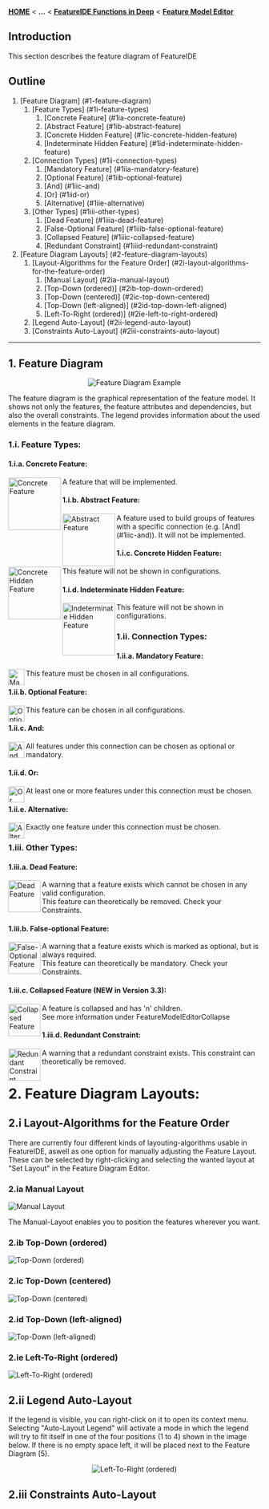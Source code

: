 <!-- Breadcrumb -->
[**HOME**](https://github.com/FeatureIDE/FeatureIDE/wiki) < **...** < [**FeatureIDE Functions in Deep**](https://github.com/FeatureIDE/FeatureIDE/wiki/FeatureIDE-Functions-in-Deep) < [**Feature Model Editor**](https://github.com/FeatureIDE/FeatureIDE/wiki/Feature-Model-Editor)

<!-- Introduction -->
## Introduction
This section describes the feature diagram of FeatureIDE

<!-- Outline -->
## Outline
1. [Feature Diagram] (#1-feature-diagram)  
    1. [Feature Types] (#1i-feature-types)  
        1. [Concrete Feature] (#1ia-concrete-feature)  
        2. [Abstract Feature] (#1ib-abstract-feature)  
        3. [Concrete Hidden Feature] (#1ic-concrete-hidden-feature)  
        4. [Indeterminate Hidden Feature] (#1id-indeterminate-hidden-feature)  
    2. [Connection Types] (#1ii-connection-types)  
        1. [Mandatory Feature] (#1iia-mandatory-feature)  
        2. [Optional Feature] (#1iib-optional-feature)  
        3. [And] (#1iic-and)  
        4. [Or] (#1iid-or)  
        5. [Alternative] (#1iie-alternative)  
    3. [Other Types] (#1iii-other-types)  
        1. [Dead Feature] (#1iiia-dead-feature)  
        2. [False-Optional Feature] (#1iiib-false-optional-feature)  
        3. [Collapsed Feature] (#1iiic-collapsed-feature)
        4. [Redundant Constraint] (#1iiid-redundant-constraint)
2. [Feature Diagram Layouts] (#2-feature-diagram-layouts)
	1. [Layout-Algorithms for the Feature Order] (#2i-layout-algorithms-for-the-feature-order) 
		1. [Manual Layout] (#2ia-manual-layout)
		2. [Top-Down (ordered)] (#2ib-top-down-ordered)
		3. [Top-Down (centered)] (#2ic-top-down-centered)
		4. [Top-Down (left-aligned)] (#2id-top-down-left-aligned)
		5. [Left-To-Right (ordered)] (#2ie-left-to-right-ordered)
	2. [Legend Auto-Layout] (#2ii-legend-auto-layout)
	3. [Constraints Auto-Layout] (#2iii-constraints-auto-layout)


***

<!-- Content -->
## 1. Feature Diagram
<p align="center">
<img alt="Feature Diagram Example" src="https://github.com/FeatureIDE/FeatureIDE/wiki/Assets/FeatureModelEditor/FeatureDiagram/FeatureDiagram.png">
</p>
The feature diagram is the graphical representation of the feature model.
It shows not only the features, the feature attributes and dependencies, but also the overall constraints.
The legend provides information about the used elements in the feature diagram.

### 1.i. Feature Types:

#### 1.i.a. Concrete Feature:
<img width="105px" align="left" alt="Concrete Feature" src="https://github.com/FeatureIDE/FeatureIDE/wiki/Assets/FeatureModelEditor/FeatureDiagram/Concrete.png">

A feature that will be implemented.

#### 1.i.b. Abstract Feature:
<img width="105px" align="left" alt="Abstract Feature" src="https://github.com/FeatureIDE/FeatureIDE/wiki/Assets/FeatureModelEditor/FeatureDiagram/Abstract.png">

A feature used to build groups of features with a specific connection (e.g. [And] (#1iic-and)). It will not be implemented.

#### 1.i.c. Concrete Hidden Feature:
<img width="105px" align="left" alt="Concrete Hidden Feature" src="https://github.com/FeatureIDE/FeatureIDE/wiki/Assets/FeatureModelEditor/FeatureDiagram/ConcreteHidden.png">

This feature will not be shown in configurations.

#### 1.i.d. Indeterminate Hidden Feature:
<img width="105px" align="left" alt="Indeterminate Hidden Feature" src="https://github.com/Henningson/FeatureIDETeam2/wiki/Assets/FeatureModelEditor/FeatureDiagram/IndeterminateHidden.png">
This feature will not be shown in configurations.

### 1.ii. Connection Types:

#### 1.ii.a. Mandatory Feature:
<img width="32px" align="left" alt="Mandatory Feature" src="https://github.com/Henningson/FeatureIDETeam2/wiki/Assets/FeatureModelEditor/FeatureDiagram/Mandatory.png">

This feature must be chosen in all configurations.

#### 1.ii.b. Optional Feature:
<img width="32px" align="left" alt="Optional Feature" src="https://github.com/Henningson/FeatureIDETeam2/wiki/Assets/FeatureModelEditor/FeatureDiagram/Optional.png">

This feature can be chosen in all configurations.

#### 1.ii.c. And:
<img width="32px" align="left" alt="And" src="https://github.com/FeatureIDE/FeatureIDE/wiki/Assets/FeatureModelEditor/FeatureDiagram/And.png">

All features under this connection can be chosen as optional or mandatory.

#### 1.ii.d. Or:

<img width="32px" align="left" alt="Or" src="https://github.com/FeatureIDE/FeatureIDE/wiki/Assets/FeatureModelEditor/FeatureDiagram/Or.png">

At least one or more features under this connection must be chosen.

#### 1.ii.e. Alternative:

<img width="32px" align="left" alt="Alternative" src="https://github.com/FeatureIDE/FeatureIDE/wiki/Assets/FeatureModelEditor/FeatureDiagram/Alternative.png">

Exactly one feature under this connection must be chosen.

### 1.iii. Other Types:

#### 1.iii.a. Dead Feature:

<img width="64px" align="left" alt="Dead Feature" src="https://github.com/FeatureIDE/FeatureIDE/wiki/Assets/FeatureModelEditor/FeatureDiagram/DeadFeature.png">

A warning that a feature exists which cannot be chosen in any valid configuration.  
This feature can theoretically be removed. Check your Constraints.  

#### 1.iii.b. False-optional Feature:

<img width="64px" align="left" alt="False-Optional Feature" src="https://github.com/FeatureIDE/FeatureIDE/wiki/Assets/FeatureModelEditor/FeatureDiagram/FalseOptionalFeature.png">

A warning that a feature exists which is marked as optional, but is always required.  
This feature can theoretically be mandatory. Check your Constraints.  

#### 1.iii.c. Collapsed Feature (NEW in Version 3.3):

<img width="64px" align="left" alt="Collapsed Feature" src="https://github.com/FeatureIDE/FeatureIDE/wiki/Assets/under_construction.png">

A feature is collapsed and has 'n' children.  
See more information under FeatureModelEditorCollapse  

#### 1.iii.d. Redundant Constraint:

<img width="64px" align="left" alt="Redundant Constraint" src="https://github.com/FeatureIDE/FeatureIDE/wiki/Assets/FeatureModelEditor/FeatureDiagram/RedundantConstraint.png">

A warning that a redundant constraint exists.
This constraint can theoretically be removed.  

# 2. Feature Diagram Layouts:

## 2.i Layout-Algorithms for the Feature Order

There are currently four different kinds of layouting-algorithms usable in FeatureIDE, aswell as one option for manually adjusting the Feature Layout. These can be selected by right-clicking and selecting the wanted layout at "Set Layout" in the Feature Diagram Editor.

### 2.ia Manual Layout

<img alt="Manual Layout" src="https://github.com/Henningson/FeatureIDETeam2/wiki/Assets/FeatureModelEditor/FeatureDiagram/Manual.png">

The Manual-Layout enables you to position the features wherever you want.

### 2.ib Top-Down (ordered)

<img alt="Top-Down (ordered)" src="https://github.com/Henningson/FeatureIDETeam2/wiki/Assets/FeatureModelEditor/FeatureDiagram/TopDownOrdered.png">

### 2.ic Top-Down (centered)

<img alt="Top-Down (centered)" src="https://github.com/Henningson/FeatureIDETeam2/wiki/Assets/FeatureModelEditor/FeatureDiagram/TopDownCentered.png">

### 2.id Top-Down (left-aligned)

<img alt="Top-Down (left-aligned)" src="https://github.com/Henningson/FeatureIDETeam2/wiki/Assets/FeatureModelEditor/FeatureDiagram/TopDownLeftAligned.png">

### 2.ie Left-To-Right (ordered)

<img alt="Left-To-Right (ordered)" src="https://github.com/Henningson/FeatureIDETeam2/wiki/Assets/FeatureModelEditor/FeatureDiagram/LeftToRightOrdered.png">

## 2.ii Legend Auto-Layout

If the legend is visible, you can right-click on it to open its context menu. Selecting "Auto-Layout Legend" will activate a mode in which the legend will try to fit itself in one of the four positions (1 to 4) shown in the image below. If there is no empty space left, it will be placed next to the Feature Diagram (5).


<p align="center">
<img alt="Left-To-Right (ordered)" src="https://github.com/Henningson/FeatureIDETeam2/wiki/Assets/FeatureModelEditor/FeatureDiagram/LayoutLegendAlgorithm.png">
</p>

## 2.iii Constraints Auto-Layout


